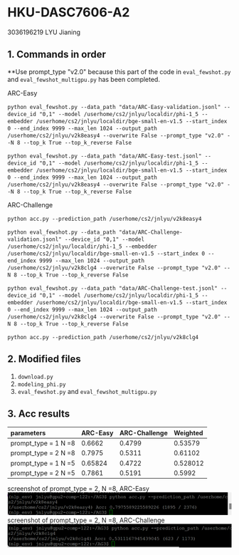 # HKU-DASC7606-A2
3036196219 LYU Jianing

## 1. Commands in order

**Use prompt_type "v2.0" because this part of the code in `eval_fewshot.py` and `eval_fewshot_multigpu.py` has been completed.

ARC-Easy

```
python eval_fewshot.py --data_path "data/ARC-Easy-validation.jsonl" --device_id "0,1" --model /userhome/cs2/jnlyu/localdir/phi-1_5 --embedder /userhome/cs2/jnlyu/localdir/bge-small-en-v1.5 --start_index 0 --end_index 9999 --max_len 1024 --output_path /userhome/cs2/jnlyu/v2k8easy4 --overwrite False --prompt_type "v2.0" --N 8 --top_k True --top_k_reverse False
```

```
python eval_fewshot.py --data_path "data/ARC-Easy-test.jsonl" --device_id "0,1" --model /userhome/cs2/jnlyu/localdir/phi-1_5 --embedder /userhome/cs2/jnlyu/localdir/bge-small-en-v1.5 --start_index 0 --end_index 9999 --max_len 1024 --output_path /userhome/cs2/jnlyu/v2k8easy4 --overwrite False --prompt_type "v2.0" --N 8 --top_k True --top_k_reverse False
```
ARC-Challenge
```
python acc.py --prediction_path /userhome/cs2/jnlyu/v2k8easy4
```

```
python eval_fewshot.py --data_path "data/ARC-Challenge-validation.jsonl" --device_id "0,1" --model /userhome/cs2/jnlyu/localdir/phi-1_5 --embedder /userhome/cs2/jnlyu/localdir/bge-small-en-v1.5 --start_index 0 --end_index 9999 --max_len 1024 --output_path /userhome/cs2/jnlyu/v2k8clg4 --overwrite False --prompt_type "v2.0" --N 8 --top_k True --top_k_reverse False
```

```
python eval_fewshot.py --data_path "data/ARC-Challenge-test.jsonl" --device_id "0,1" --model /userhome/cs2/jnlyu/localdir/phi-1_5 --embedder /userhome/cs2/jnlyu/localdir/bge-small-en-v1.5 --start_index 0 --end_index 9999 --max_len 1024 --output_path /userhome/cs2/jnlyu/v2k8clg4 --overwrite False --prompt_type "v2.0" --N 8 --top_k True --top_k_reverse False
```

```
python acc.py --prediction_path /userhome/cs2/jnlyu/v2k8clg4
```

## 2. Modified files
1. `download.py`
2. `modeling_phi.py`
3. `eval_fewshot.py` and `eval_fewshot_multigpu.py` 

## 3. Acc results

| parameters  | ARC-Easy | ARC-Challenge |  Weighted  |
| :--- | :--- | :--- | :--- |
| prompt_type = 1  N =8  | 0.6662  | 0.4799 |  0.53579  |
| prompt_type = 2  N =8   | 0.7975  | 0.5311 |  0.61102  |
| prompt_type = 1  N =5  | 0.65824  | 0.4722 |  0.528012  |
| prompt_type = 2  N =5   | 0.7861  | 0.5191 |  0.5992  |


screenshot of prompt_type = 2, N =8, ARC-Easy
![image](https://github.com/DanisHaiguerre/3036196219/blob/main/v2k8easy.png)
screenshot of prompt_type = 2, N =8, ARC-Challenge
![image](https://github.com/DanisHaiguerre/3036196219/blob/main/v2k8clg.png)



